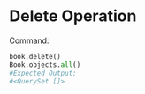 ﻿# Delete Operation

Command:
```python
book.delete()
Book.objects.all()
#Expected Output:
#<QuerySet []>
